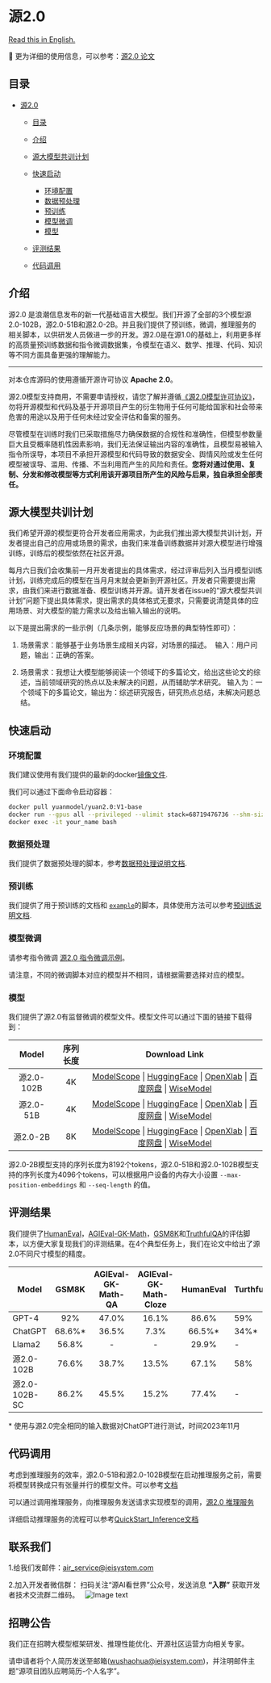 # 源2.0

[Read this in English.](./README-EN.md)

📔 更为详细的使用信息，可以参考：[源2.0 论文](https://arxiv.org/ftp/arxiv/papers/2311/2311.15786.pdf)



## 目录

- [源2.0](#源20)
  - [目录](#目录)
  - [介绍](#介绍)
  - [源大模型共训计划](#源大模型共训计划)
  - [快速启动](#快速启动)
    - [环境配置](#环境配置)
    - [数据预处理](#数据预处理)
    - [预训练](#预训练)
    - [模型微调](#模型微调)
    - [模型](#模型)
  - [评测结果](#评测结果)

  - [代码调用](#代码调用)


<!-- markdown-toc end -->

## 介绍

源2.0 是浪潮信息发布的新一代基础语言大模型。我们开源了全部的3个模型源2.0-102B，源2.0-51B和源2.0-2B。并且我们提供了预训练，微调，推理服务的相关脚本，以供研发人员做进一步的开发。源2.0是在源1.0的基础上，利用更多样的高质量预训练数据和指令微调数据集，令模型在语义、数学、推理、代码、知识等不同方面具备更强的理解能力。

-----

对本仓库源码的使用遵循开源许可协议 **Apache 2.0**。

源2.0模型支持商用，不需要申请授权，请您了解并遵循[《源2.0模型许可协议》](./LICENSE-Yuan)，勿将开源模型和代码及基于开源项目产生的衍生物用于任何可能给国家和社会带来危害的用途以及用于任何未经过安全评估和备案的服务。

尽管模型在训练时我们已采取措施尽力确保数据的合规性和准确性，但模型参数量巨大且受概率随机性因素影响，我们无法保证输出内容的准确性，且模型易被输入指令所误导，本项目不承担开源模型和代码导致的数据安全、舆情风险或发生任何模型被误导、滥用、传播、不当利用而产生的风险和责任。**您将对通过使用、复制、分发和修改模型等方式利用该开源项目所产生的风险与后果，独自承担全部责任。**

## 源大模型共训计划

我们希望开源的模型更符合开发者应用需求，为此我们推出源大模型共训计划，开发者提出自己的应用或场景的需求，由我们来准备训练数据并对源大模型进行增强训练，训练后的模型依然在社区开源。

每月六日我们会收集前一月开发者提出的具体需求，经过评审后列入当月模型训练计划，训练完成后的模型在当月月末就会更新到开源社区。开发者只需要提出需求，由我们来进行数据准备、模型训练并开源。请开发者在issue的“源大模型共训计划”问题下提出具体需求，提出需求的具体格式无要求，只需要说清楚具体的应用场景、对大模型的能力需求以及给出输入输出的说明。

以下是提出需求的一些示例（几条示例，能够反应场景的典型特性即可）：

1. 场景需求：能够基于业务场景生成相关内容，对场景的描述。
 输入：用户问题，输出：正确的答案。

2. 场景需求：我想让大模型能够阅读一个领域下的多篇论文，给出这些论文的综述，当前领域研究的热点以及未解决的问题，从而辅助学术研究。
输入为：一个领域下的多篇论文，输出为：综述研究报告，研究热点总结，未解决问题总结。

## 快速启动 

### 环境配置

我们建议使用有我们提供的最新的docker[镜像文件](https://hub.docker.com/r/yuanmodel/yuan2.0).

我们可以通过下面命令启动容器：

```bash
docker pull yuanmodel/yuan2.0:V1-base
docker run --gpus all --privileged --ulimit stack=68719476736 --shm-size=1000G -itd -v /path/to/yuan_2.0:/workspace/yuan_2.0 -v /path/to/dataset:/workspace/dataset -v /path/to/checkpoints:/workspace/checkpoints --name your_name yuanmodel/yuan2.0:V1-base
docker exec -it your_name bash
```




### 数据预处理

我们提供了数据预处理的脚本，参考[数据预处理说明文档](./docs/data_process.md).

### 预训练

我们提供了用于预训练的文档和 [`example`](./examples)的脚本，具体使用方法可以参考[预训练说明文档](./docs/pretrain.md).



### 模型微调

请参考指令微调 [源2.0 指令微调示例](./docs/instruct_tuning.md)。

请注意，不同的微调脚本对应的模型并不相同，请根据需要选择对应的模型。

### 模型

我们提供了源2.0有监督微调的模型文件。模型文件可以通过下面的链接下载得到：

|    Model     | 序列长度  |         Download Link         |
| :----------: | :------: | :---------------------------: |
| 源2.0-102B |    4K    | [ModelScope](https://www.modelscope.cn/models/YuanLLM/Yuan2.0-102B/files) \| [HuggingFace](https://huggingface.co/IEITYuan/Yuan2.0-102B) \| [OpenXlab](https://openxlab.org.cn/models/detail/YuanLLM/Yuan2.0-102B)  \|  [百度网盘](https://pan.baidu.com/s/1Tb9W6hEWS4bMkaE3p5s1fw?pwd=xrfo) \| [WiseModel](https://wisemodel.cn/models/IEIT-Yuan/Yuan2.0-102B)|
| 源2.0-51B  |    4K    | [ModelScope](https://www.modelscope.cn/models/YuanLLM/Yuan2.0-51B/files)  \| [HuggingFace](https://huggingface.co/IEITYuan/Yuan2.0-51B)  \| [OpenXlab](https://openxlab.org.cn/models/detail/YuanLLM/Yuan2.0-51B)   \| [百度网盘](https://pan.baidu.com/s/1bOypWMepdh9GFK_hHXVQbQ?pwd=1uw3) \| [WiseModel](https://wisemodel.cn/models/IEIT-Yuan/Yuan2.0-51B)|
|  源2.0-2B  |    8K    | [ModelScope](https://www.modelscope.cn/models/YuanLLM/Yuan2.0-2B/files)   \| [HuggingFace](https://huggingface.co/IEITYuan/Yuan2.0-2B)   \| [OpenXlab](https://openxlab.org.cn/models/detail/YuanLLM/Yuan2.0-2B)    \| [百度网盘](https://pan.baidu.com/s/1Xj8Mi2tPwuuVu7Cb0tCbtw?pwd=qxpa) \| [WiseModel](https://wisemodel.cn/models/IEIT-Yuan/Yuan2.0-2B) |

源2.0-2B模型支持的序列长度为8192个tokens，源2.0-51B和源2.0-102B模型支持的序列长度为4096个tokens，可以根据用户设备的内存大小设置 `--max-position-embeddings` 和 `--seq-length` 的值。



## 评测结果

我们提供了[HumanEval](./docs/eval_humaneval.md)，[AGIEval-GK-Math](./docs/eval_agieval_math_cn.md)，[GSM8K](./docs/eval_gsm8k_cn.md)和[TruthfulQA](./docs/eval_TruthfulQA.md)的评估脚本，以方便大家复现我们的评测结果。在4个典型任务上，我们在论文中给出了源2.0不同尺寸模型的精度。

| Model             | GSM8K   | AGIEval-GK-Math-QA     | AGIEval-GK-Math-Cloze     | HumanEval | TurthfulQA |
| ----------------- | :----:  | :------------: | :---------------: | :-------: | ---------- |
|  GPT-4            |  92%    |     47.0%      |       16.1%       |   86.6%   |     59%    |
|  ChatGPT         | 68.6%\* |     36.5%      |        7.3%       |  66.5%\*  |     34%\*  |
|  Llama2           | 56.8%   |       -        |         -         |   29.9%   |       -    |
| 源2.0-102B      | 76.6%   |     38.7%      |       13.5%       |   67.1%   |     58%    |
| 源2.0-102B-SC   | 86.2%   |     45.5%      |       15.2%       |   77.4%   |       -    |

\* 使用与源2.0完全相同的输入数据对ChatGPT进行测试，时间2023年11月

## 代码调用 

考虑到推理服务的效率，源2.0-51B和源2.0-102B模型在启动推理服务之前，需要将模型转换成只有张量并行的模型文件。可以参考[文档](./docs/checkpoint_process.md)

可以通过调用推理服务，向推理服务发送请求实现模型的调用，[源2.0 推理服务](./docs/inference_server.md)

详细启动推理服务的流程可以参考[QuickStart_Inference文档](./docs/quickstart_inference.md)

## 联系我们
1.给我们发邮件：air_service@ieisystem.com

2.加入开发者微信群：
扫码关注“源AI看世界”公众号，发送消息 **“入群”** 获取开发者技术交流群二维码。
  ![Image text](https://github.com/IEIT-Yuan/Yuan-2.0/blob/main/images/%E6%BA%90%E5%85%AC%E4%BC%97%E5%8F%B7%E4%BA%8C%E7%BB%B4%E7%A0%81.png)

## 招聘公告

我们正在招聘大模型框架研发、推理性能优化、开源社区运营方向相关专家。

请申请者将个人简历发送至邮箱(wushaohua@ieisystem.com)，并注明邮件主题”源项目团队应聘简历-个人名字”。

